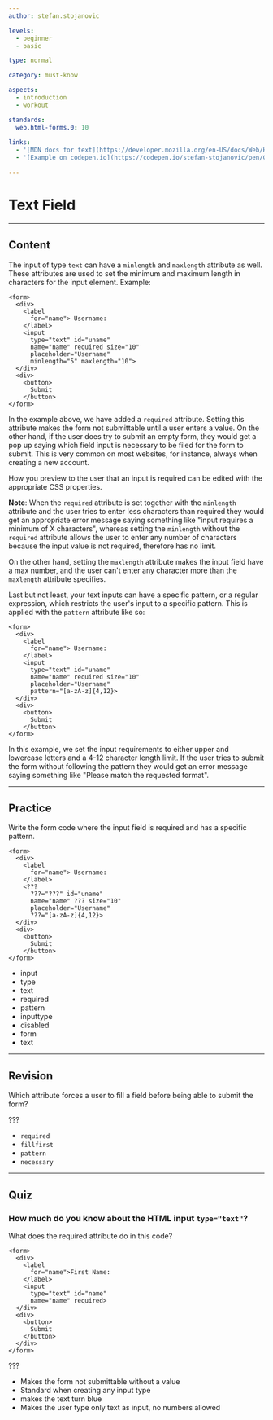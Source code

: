 ```yaml
---
author: stefan.stojanovic

levels:
  - beginner
  - basic

type: normal

category: must-know

aspects:
  - introduction
  - workout

standards:
  web.html-forms.0: 10
  
links:
  - '[MDN docs for text](https://developer.mozilla.org/en-US/docs/Web/HTML/Element/input/text){website}'
  - '[Example on codepen.io](https://codepen.io/stefan-stojanovic/pen/GdyOKm?editors=1100){code}'

---
```

# Text Field
---
## Content

The input of type `text` can have a `minlength` and `maxlength` attribute as well. These attributes are used to set the minimum and maximum length in characters for the input element.
Example:
```
<form>
  <div>
    <label
      for="name"> Username:
    </label>
    <input
      type="text" id="uname"
      name="name" required size="10"
      placeholder="Username"
      minlength="5" maxlength="10">
  </div>
  <div>
    <button>
      Submit
    </button>
</form>
```
In the example above, we have added a `required` attribute. Setting this attribute makes the form not submittable until a user enters a value. On the other hand, if the user does try to submit an empty form, they would get a pop up saying which field input is necessary to be filed for the form to submit. This is very common on most websites, for instance, always when creating a new account.

How you preview to the user that an input is required can be edited with the appropriate CSS properties.

**Note**: When the `required` attribute is set together with the `minlength` attribute and the user tries to enter less characters than required they would get an appropriate error message saying something like "input requires a minimum of X characters", whereas setting the `minlength` without the `required` attribute allows the user to enter any number of characters because the input value is not required, therefore has no limit.

On the other hand, setting the `maxlength` attribute makes the input field have a max number, and the user can't enter any character more than the `maxlength` attribute specifies.

Last but not least, your text inputs can have a specific pattern, or a regular expression, which restricts the user's input to a specific pattern. This is applied with the `pattern` attribute like so:

```
<form>
  <div>
    <label
      for="name"> Username:
    </label>
    <input
      type="text" id="uname"
      name="name" required size="10"
      placeholder="Username"
      pattern="[a-zA-z]{4,12}>
  </div>
  <div>
    <button>
      Submit
    </button>
</form>
```

In this example, we set the input requirements to either upper and lowercase letters and a 4-12 character length limit. If the user tries to submit the form without following the pattern they would get an error message saying something like "Please match the requested format".


---
## Practice

Write the form code where the input field is required and has a specific pattern.

```
<form>
  <div>
    <label
      for="name"> Username:
    </label>
    <???
      ???="???" id="uname"
      name="name" ??? size="10"
      placeholder="Username"
      ???="[a-zA-z]{4,12}>
  </div>
  <div>
    <button>
      Submit
    </button>
</form>
```

* input
* type
* text
* required
* pattern
* inputtype
* disabled
* form
* text

---
## Revision

Which attribute forces a user to fill a field before being able to submit the form?

???

* `required`
* `fillfirst`
* `pattern`
* `necessary`

---
## Quiz

### How much do you know about the HTML input `type="text"`?

What does the required attribute do in this code?

```
<form>
  <div>
    <label
      for="name">First Name:
    </label>
    <input
      type="text" id="name"
      name="name" required>
  </div>
  <div>
    <button>
      Submit
    </button>
  </div>
</form>
```

???

* Makes the form not submittable without a value
* Standard when creating any input type
* makes the text turn blue
* Makes the user type only text as input, no numbers allowed
